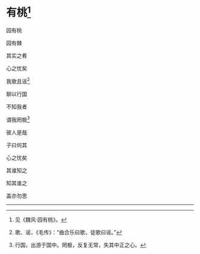   

# 有桃[^1]

园有桃

园有棘

其实之肴

心之忧矣

我歌且谣[^2]

聊以行国

不知我者

谓我罔极[^3]

彼人是哉

子曰何其

心之忧矣

其谁知之

知其谁之

盖亦勿思

* * *

[^1]: 见《魏风·园有桃》。
[^2]: 歌、谣，《毛传》：“曲合乐曰歌，徒歌曰谣。”
[^3]: 行国，出游于国中。罔极，反复无常，失其中正之心。